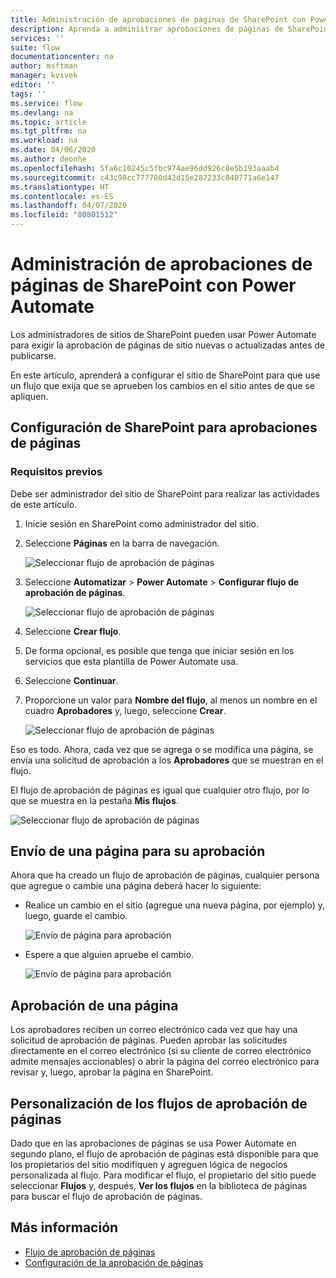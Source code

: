 ```yaml
---
title: Administración de aprobaciones de páginas de SharePoint con Power Automate | Microsoft Docs
description: Aprenda a administrar aprobaciones de páginas de SharePoint con Power Automate.
services: ''
suite: flow
documentationcenter: na
author: msftman
manager: kvivek
editor: ''
tags: ''
ms.service: flow
ms.devlang: na
ms.topic: article
ms.tgt_pltfrm: na
ms.workload: na
ms.date: 04/06/2020
ms.author: deonhe
ms.openlocfilehash: 5fa6c10245c5fbc974ae96dd926c8e5b193aaab4
ms.sourcegitcommit: c43c98cc777780d42d15e287233c040771a6e147
ms.translationtype: HT
ms.contentlocale: es-ES
ms.lasthandoff: 04/07/2020
ms.locfileid: "80801512"
---
```

# <a name="manage-sharepoint-page-approvals-with-power-automate"></a>Administración de aprobaciones de páginas de SharePoint con Power Automate


Los administradores de sitios de SharePoint pueden usar Power Automate para exigir la aprobación de páginas de sitio nuevas o actualizadas antes de publicarse.

En este artículo, aprenderá a configurar el sitio de SharePoint para que use un flujo que exija que se aprueben los cambios en el sitio antes de que se apliquen.

## <a name="configure-sharepoint-for-page-approvals"></a>Configuración de SharePoint para aprobaciones de páginas

### <a name="prerequisites"></a>Requisitos previos 

Debe ser administrador del sitio de SharePoint para realizar las actividades de este artículo.

1. Inicie sesión en SharePoint como administrador del sitio.
1. Seleccione **Páginas** en la barra de navegación.

    ![Seleccionar flujo de aprobación de páginas](media/customize-sharepoint-page-approvals/pages.png)

1. Seleccione **Automatizar** > **Power Automate** > **Configurar flujo de aprobación de páginas**.
    
    ![Seleccionar flujo de aprobación de páginas](media/customize-sharepoint-page-approvals/select-page-approval-flow.png)

1. Seleccione **Crear flujo**.

1. De forma opcional, es posible que tenga que iniciar sesión en los servicios que esta plantilla de Power Automate usa.

1. Seleccione **Continuar**.

1. Proporcione un valor para **Nombre del flujo**, al menos un nombre en el cuadro **Aprobadores** y, luego, seleccione **Crear**.
    
    ![Seleccionar flujo de aprobación de páginas](media/customize-sharepoint-page-approvals/flow-name-approvers-create.png)

Eso es todo. Ahora, cada vez que se agrega o se modifica una página, se envía una solicitud de aprobación a los **Aprobadores** que se muestran en el flujo.

El flujo de aprobación de páginas es igual que cualquier otro flujo, por lo que se muestra en la pestaña **Mis flujos**.

![Seleccionar flujo de aprobación de páginas](media/customize-sharepoint-page-approvals/page-approval-flow-success.png)

## <a name="submit-a-page-for-approval"></a>Envío de una página para su aprobación

Ahora que ha creado un flujo de aprobación de páginas, cualquier persona que agregue o cambie una página deberá hacer lo siguiente:

 - Realice un cambio en el sitio (agregue una nueva página, por ejemplo) y, luego, guarde el cambio.

     ![Envío de página para aprobación](media/customize-sharepoint-page-approvals/create-new-page.png)
     
 - Espere a que alguien apruebe el cambio.
    
    ![Envío de página para aprobación](media/customize-sharepoint-page-approvals/wait-for-approval.png)
    
## <a name="approve-a-page"></a>Aprobación de una página

Los aprobadores reciben un correo electrónico cada vez que hay una solicitud de aprobación de páginas. Pueden aprobar las solicitudes directamente en el correo electrónico (si su cliente de correo electrónico admite mensajes accionables) o abrir la página del correo electrónico para revisar y, luego, aprobar la página en SharePoint.

## <a name="customize-page-approval-flows"></a>Personalización de los flujos de aprobación de páginas

Dado que en las aprobaciones de páginas se usa Power Automate en segundo plano, el flujo de aprobación de páginas está disponible para que los propietarios del sitio modifiquen y agreguen lógica de negocios personalizada al flujo. Para modificar el flujo, el propietario del sitio puede seleccionar **Flujos** y, después, **Ver los flujos** en la biblioteca de páginas para buscar el flujo de aprobación de páginas.

## <a name="learn-more"></a>Más información

- [Flujo de aprobación de páginas](https://support.office.com/article/page-approval-flow-a8b2e689-d4a1-4639-8028-333c0ece30d9)
- [Configuración de la aprobación de páginas](https://support.office.com/article/configure-page-approval-14ce6976-a0a7-427b-b4ab-d28d344a5222)

